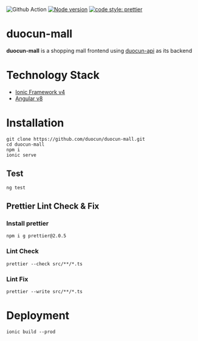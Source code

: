![Github Action](https://github.com/duocun/duocun-mall/workflows/Github%20Action/badge.svg)
[![Node version](https://img.shields.io/badge/npm-v6.9.0-green)](http://nodejs.org/download/)
[![code style: prettier](https://img.shields.io/badge/code_style-prettier-ff69b4.svg?style=flat-square)](https://github.com/prettier/prettier)

# duocun-mall

**duocun-mall** is a shopping mall frontend using [duocun-api](https://github.com/duocun/duocun-api) as its backend

# Technology Stack

- [Ionic Framework v4](https://ionicframework.com/docs)
- [Angular v8](https://angular.io/)

# Installation

```console
git clone https://github.com/duocun/duocun-mall.git
cd duocun-mall
npm i
ionic serve
```

## Test

```console
ng test
```

## Prettier Lint Check & Fix

### Install prettier

```console
npm i g prettier@2.0.5
```

### Lint Check

```console
prettier --check src/**/*.ts
```

### Lint Fix

```console
prettier --write src/**/*.ts
```

# Deployment

```console
ionic build --prod
```
